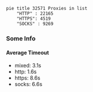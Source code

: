 
```mermaid
pie title 32571 Proxies in list
    "HTTP" : 22165
    "HTTPS": 4519
    "SOCKS" : 9269
```

### Some Info
#### Average Timeout

- mixed: 3.1s
- http: 1.6s
- https: 8.6s
- socks: 6.6s